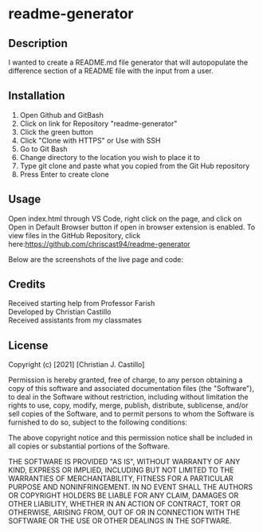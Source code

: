 # readme-generator
## Description
I wanted to create a README.md file generator that will autopopulate the difference section of a README file with the input from a user. 

## Installation
1. Open Github and GitBash
2. Click on link for Repository "readme-generator"
3. Click the green button
4. Click "Clone with HTTPS" or Use with SSH
5. Go to Git Bash
6. Change directory to the location you wish to place it to
7. Type git clone and paste what you copied from the Git Hub repository
8. Press Enter to create clone

## Usage
Open index.html through VS Code, right click on the page, and click on Open in Default Browser button if open in browser extension is enabled. To view files in the GitHub Repository, click here:https://github.com/chriscast94/readme-generator


Below are the screenshots of the live page and code:


## Credits
Received starting help from Professor Farish  
Developed by Christian Castillo  
Received assistants from my classmates  

## License
Copyright (c) [2021] [Christian J. Castillo]

Permission is hereby granted, free of charge, to any person obtaining a copy of this software and associated documentation files (the "Software"), to deal in the Software without restriction, including without limitation the rights to use, copy, modify, merge, publish, distribute, sublicense, and/or sell copies of the Software, and to permit persons to whom the Software is furnished to do so, subject to the following conditions:

The above copyright notice and this permission notice shall be included in all copies or substantial portions of the Software.

THE SOFTWARE IS PROVIDED "AS IS", WITHOUT WARRANTY OF ANY KIND, EXPRESS OR IMPLIED, INCLUDING BUT NOT LIMITED TO THE WARRANTIES OF MERCHANTABILITY, FITNESS FOR A PARTICULAR PURPOSE AND NONINFRINGEMENT. IN NO EVENT SHALL THE AUTHORS OR COPYRIGHT HOLDERS BE LIABLE FOR ANY CLAIM, DAMAGES OR OTHER LIABILITY, WHETHER IN AN ACTION OF CONTRACT, TORT OR OTHERWISE, ARISING FROM, OUT OF OR IN CONNECTION WITH THE SOFTWARE OR THE USE OR OTHER DEALINGS IN THE SOFTWARE.
